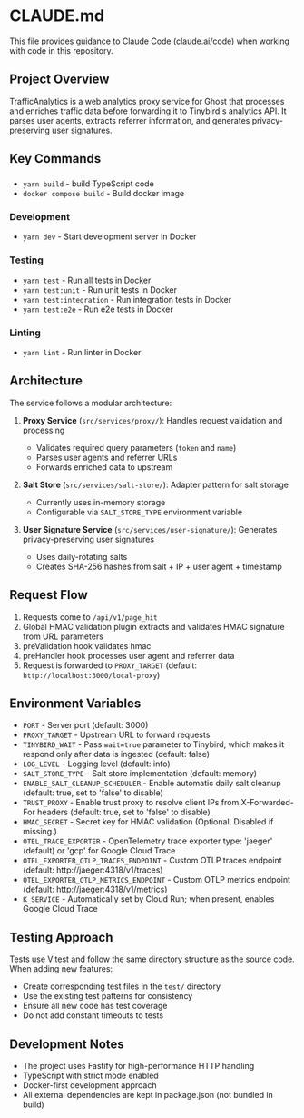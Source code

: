 # CLAUDE.md

This file provides guidance to Claude Code (claude.ai/code) when working with code in this repository.

## Project Overview

TrafficAnalytics is a web analytics proxy service for Ghost that processes and enriches traffic data before forwarding it to Tinybird's analytics API. It parses user agents, extracts referrer information, and generates privacy-preserving user signatures.

## Key Commands

###
- `yarn build` - build TypeScript code
- `docker compose build` - Build docker image

### Development
- `yarn dev` - Start development server in Docker

### Testing
- `yarn test` - Run all tests in Docker
- `yarn test:unit` - Run unit tests in Docker
- `yarn test:integration` - Run integration tests in Docker
- `yarn test:e2e` - Run e2e tests in Docker

### Linting
- `yarn lint` - Run linter in Docker

## Architecture

The service follows a modular architecture:

1. **Proxy Service** (`src/services/proxy/`): Handles request validation and processing
   - Validates required query parameters (`token` and `name`)
   - Parses user agents and referrer URLs
   - Forwards enriched data to upstream

2. **Salt Store** (`src/services/salt-store/`): Adapter pattern for salt storage
   - Currently uses in-memory storage
   - Configurable via `SALT_STORE_TYPE` environment variable

3. **User Signature Service** (`src/services/user-signature/`): Generates privacy-preserving user signatures
   - Uses daily-rotating salts
   - Creates SHA-256 hashes from salt + IP + user agent + timestamp

## Request Flow

1. Requests come to `/api/v1/page_hit`
2. Global HMAC validation plugin extracts and validates HMAC signature from URL parameters
3. preValidation hook validates hmac
4. preHandler hook processes user agent and referrer data
5. Request is forwarded to `PROXY_TARGET` (default: `http://localhost:3000/local-proxy`)

## Environment Variables

- `PORT` - Server port (default: 3000)
- `PROXY_TARGET` - Upstream URL to forward requests
- `TINYBIRD_WAIT` - Pass `wait=true` parameter to Tinybird, which makes it respond only after data is ingested (default: false)
- `LOG_LEVEL` - Logging level (default: info)
- `SALT_STORE_TYPE` - Salt store implementation (default: memory)
- `ENABLE_SALT_CLEANUP_SCHEDULER` - Enable automatic daily salt cleanup (default: true, set to 'false' to disable)
- `TRUST_PROXY` - Enable trust proxy to resolve client IPs from X-Forwarded-For headers (default: true, set to 'false' to disable)
- `HMAC_SECRET` - Secret key for HMAC validation (Optional. Disabled if missing.)
- `OTEL_TRACE_EXPORTER` - OpenTelemetry trace exporter type: 'jaeger' (default) or 'gcp' for Google Cloud Trace
- `OTEL_EXPORTER_OTLP_TRACES_ENDPOINT` - Custom OTLP traces endpoint (default: http://jaeger:4318/v1/traces)
- `OTEL_EXPORTER_OTLP_METRICS_ENDPOINT` - Custom OTLP metrics endpoint (default: http://jaeger:4318/v1/metrics)
- `K_SERVICE` - Automatically set by Cloud Run; when present, enables Google Cloud Trace

## Testing Approach

Tests use Vitest and follow the same directory structure as the source code. When adding new features:
- Create corresponding test files in the `test/` directory
- Use the existing test patterns for consistency
- Ensure all new code has test coverage
- Do not add constant timeouts to tests

## Development Notes

- The project uses Fastify for high-performance HTTP handling
- TypeScript with strict mode enabled
- Docker-first development approach
- All external dependencies are kept in package.json (not bundled in build)
